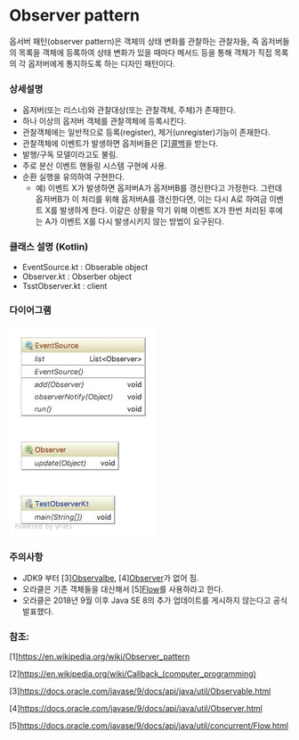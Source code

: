 # Observer pattern
옵서버 패턴(observer pattern)은 객체의 상태 변화를 관찰하는 관찰자들, 즉 옵저버들의 목록을 객체에 등록하여 상태 변화가 있을 때마다 메서드 등을 통해 객체가 직접 목록의 각 옵저버에게 통지하도록 하는 디자인 패턴이다.
 
### 상세설명
 - 옵저버(또는 리스너)와 관찰대상(또는 관찰객체, 주체)가 존재한다.
 - 하나 이상의 옵저버 객체를 관찰객체에 등록시킨다.
 - 관찰객체에는 일반적으로 등록(register), 제거(unregister)기능이 존재한다.
 - 관찰객체에 이벤트가 발생하면 옵저버들은 [2][콜백](https://en.wikipedia.org/wiki/Callback_(computer_programming))을 받는다.
 - 발행/구독 모델이라고도 불림.
 - 주로 분산 이벤트 핸들링 시스템 구현에 사용.
 - 순환 실행을 유의하여 구현한다.
   - 예) 이벤트 X가 발생하면 옵저버A가 옵저버B를 갱신한다고 가정한다. 그런데 옵저버B가 이 처리를 위해 옵저버A를 갱신한다면, 이는 다시 A로 하여금 이벤트 X를 발생하게 한다. 이같은 상황을 막기 위해 이벤트 X가 한번 처리된 후에는 A가 이벤트 X를 다시 발생시키지 않는 방법이 요구된다.
   
### 클래스 설명 (Kotlin)
 - EventSource.kt : Obserable object
 - Observer.kt : Obserber object
 - TsstObserver.kt : client
 
### 다이어그램
![ex_screenshot](../../res/observerpattern.jpeg)

### 주의사항
 - JDK9 부터 [3][Observalbe](https://docs.oracle.com/javase/9/docs/api/java/util/Observable.html), [4][Observer](https://docs.oracle.com/javase/9/docs/api/java/util/Observer.html)가 없어 짐.
 - 오라클은 기존 객체들을 대신해서 [5][Flow](https://docs.oracle.com/javase/9/docs/api/java/util/concurrent/Flow.html)를 사용하라고 한다. 
 - 오라클은 2018년 9월 이후 Java SE 8의 추가 업데이트를 게시하지 않는다고 공식 발표했다.
 
### 참조:
[1]https://en.wikipedia.org/wiki/Observer_pattern

[2]https://en.wikipedia.org/wiki/Callback_(computer_programming)

[3]https://docs.oracle.com/javase/9/docs/api/java/util/Observable.html

[4]https://docs.oracle.com/javase/9/docs/api/java/util/Observer.html

[5]https://docs.oracle.com/javase/9/docs/api/java/util/concurrent/Flow.html